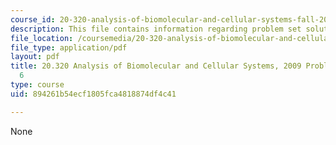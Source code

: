 ```yaml
---
course_id: 20-320-analysis-of-biomolecular-and-cellular-systems-fall-2012
description: This file contains information regarding problem set solutions 6.
file_location: /coursemedia/20-320-analysis-of-biomolecular-and-cellular-systems-fall-2012/894261b54ecf1805fca4818874df4c41_MIT20_320F12_2009_PrSe6_So.pdf
file_type: application/pdf
layout: pdf
title: 20.320 Analysis of Biomolecular and Cellular Systems, 2009 Problem Set Solutions
  6
type: course
uid: 894261b54ecf1805fca4818874df4c41

---
```

None